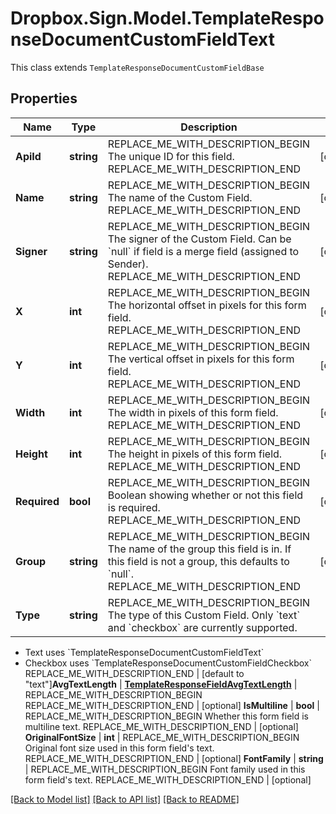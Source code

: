 # Dropbox.Sign.Model.TemplateResponseDocumentCustomFieldText
This class extends `TemplateResponseDocumentCustomFieldBase`

## Properties

Name | Type | Description | Notes
------------ | ------------- | ------------- | -------------
**ApiId** | **string** | REPLACE_ME_WITH_DESCRIPTION_BEGIN The unique ID for this field. REPLACE_ME_WITH_DESCRIPTION_END | [optional] 
**Name** | **string** | REPLACE_ME_WITH_DESCRIPTION_BEGIN The name of the Custom Field. REPLACE_ME_WITH_DESCRIPTION_END | [optional] 
**Signer** | **string** | REPLACE_ME_WITH_DESCRIPTION_BEGIN The signer of the Custom Field. Can be &#x60;null&#x60; if field is a merge field (assigned to Sender). REPLACE_ME_WITH_DESCRIPTION_END | [optional] 
**X** | **int** | REPLACE_ME_WITH_DESCRIPTION_BEGIN The horizontal offset in pixels for this form field. REPLACE_ME_WITH_DESCRIPTION_END | [optional] 
**Y** | **int** | REPLACE_ME_WITH_DESCRIPTION_BEGIN The vertical offset in pixels for this form field. REPLACE_ME_WITH_DESCRIPTION_END | [optional] 
**Width** | **int** | REPLACE_ME_WITH_DESCRIPTION_BEGIN The width in pixels of this form field. REPLACE_ME_WITH_DESCRIPTION_END | [optional] 
**Height** | **int** | REPLACE_ME_WITH_DESCRIPTION_BEGIN The height in pixels of this form field. REPLACE_ME_WITH_DESCRIPTION_END | [optional] 
**Required** | **bool** | REPLACE_ME_WITH_DESCRIPTION_BEGIN Boolean showing whether or not this field is required. REPLACE_ME_WITH_DESCRIPTION_END | [optional] 
**Group** | **string** | REPLACE_ME_WITH_DESCRIPTION_BEGIN The name of the group this field is in. If this field is not a group, this defaults to &#x60;null&#x60;. REPLACE_ME_WITH_DESCRIPTION_END | [optional] 
**Type** | **string** | REPLACE_ME_WITH_DESCRIPTION_BEGIN The type of this Custom Field. Only &#x60;text&#x60; and &#x60;checkbox&#x60; are currently supported.

* Text uses &#x60;TemplateResponseDocumentCustomFieldText&#x60;
* Checkbox uses &#x60;TemplateResponseDocumentCustomFieldCheckbox&#x60; REPLACE_ME_WITH_DESCRIPTION_END | [default to "text"]**AvgTextLength** | [**TemplateResponseFieldAvgTextLength**](TemplateResponseFieldAvgTextLength.md) | REPLACE_ME_WITH_DESCRIPTION_BEGIN  REPLACE_ME_WITH_DESCRIPTION_END | [optional] **IsMultiline** | **bool** | REPLACE_ME_WITH_DESCRIPTION_BEGIN Whether this form field is multiline text. REPLACE_ME_WITH_DESCRIPTION_END | [optional] **OriginalFontSize** | **int** | REPLACE_ME_WITH_DESCRIPTION_BEGIN Original font size used in this form field&#39;s text. REPLACE_ME_WITH_DESCRIPTION_END | [optional] **FontFamily** | **string** | REPLACE_ME_WITH_DESCRIPTION_BEGIN Font family used in this form field&#39;s text. REPLACE_ME_WITH_DESCRIPTION_END | [optional] 

[[Back to Model list]](../README.md#documentation-for-models) [[Back to API list]](../README.md#documentation-for-api-endpoints) [[Back to README]](../README.md)

